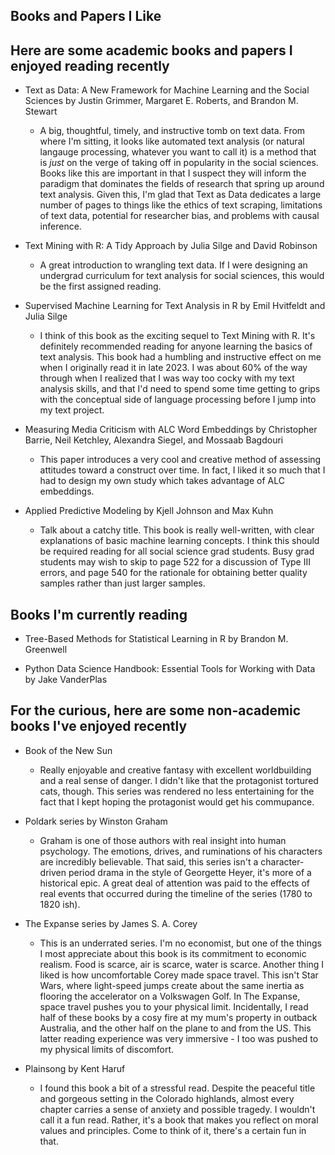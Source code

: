 ## Books and Papers I Like

## Here are some academic books and papers I enjoyed reading recently

* Text as Data: A New Framework for Machine Learning and the Social Sciences by Justin Grimmer,  Margaret E. Roberts, and Brandon M. Stewart
  - A big, thoughtful, timely, and instructive tomb on text data. From where I'm sitting, it looks like automated text analysis (or natural langauge processing, whatever you want to call it) is a method that is *just* on the verge of taking off in popularity in the social sciences. Books like this are important in that I suspect they will inform the paradigm that dominates the fields of research that spring up around text analysis. Given this, I'm glad that Text as Data dedicates a large number of pages to things like the ethics of text scraping, limitations of text data, potential for researcher bias, and problems with causal inference.
    

* Text Mining with R: A Tidy Approach by Julia Silge and David Robinson
  - A great introduction to wrangling text data. If I were designing an undergrad curriculum for text analysis for social sciences, this would be the first assigned reading. 


* Supervised Machine Learning for Text Analysis in R by Emil Hvitfeldt and Julia Silge
  - I think of this book as the exciting sequel to Text Mining with R. It's definitely recommended reading for anyone learning the basics of text analysis. This book had a humbling and instructive effect on me when I originally read it in late 2023. I was about 60% of the way through when I realized that I was way too cocky with my text analysis skills, and that I'd need to spend some time getting to grips with the conceptual side of language processing before I jump into my text project.

 
* Measuring Media Criticism with ALC Word Embeddings by Christopher Barrie, Neil Ketchley, Alexandra Siegel, and Mossaab Bagdouri
  - This paper introduces a very cool and creative method of assessing attitudes toward a construct over time. In fact, I liked it so much that I had to design my own study which takes advantage of ALC embeddings.


* Applied Predictive Modeling by Kjell Johnson and Max Kuhn
  - Talk about a catchy title. This book is really well-written, with clear explanations of basic machine learning concepts. I think this should be required reading for all social science grad students. Busy grad students may wish to skip to page 522 for a discussion of Type III errors, and page 540 for the rationale for obtaining better quality samples rather than just larger samples.


## Books I'm currently reading

* Tree-Based Methods for Statistical Learning in R by Brandon M. Greenwell


* Python Data Science Handbook: Essential Tools for Working with Data by Jake VanderPlas


## For the curious, here are some non-academic books I've enjoyed recently

* Book of the New Sun
  - Really enjoyable and creative fantasy with excellent worldbuilding and a real sense of danger. I didn't like that the protagonist tortured cats, though. This series was rendered no less entertaining for the fact that I kept hoping the protagonist would get his commupance.


* Poldark series by Winston Graham
  - Graham is one of those authors with real insight into human psychology. The emotions, drives, and ruminations of his characters are incredibly believable. That said, this series isn't a character-driven period drama in the style of Georgette Heyer, it's more of a historical epic. A great deal of attention was paid to the effects of real events that occurred during the timeline of the series (1780 to 1820 ish).

 
* The Expanse series by James S. A. Corey
  - This is an underrated series. I'm no economist, but one of the things I most appreciate about this book is its commitment to economic realism. Food is scarce, air is scarce, water is scarce. Another thing I liked is how uncomfortable Corey made space travel. This isn't Star Wars, where light-speed jumps create about the same inertia as flooring the accelerator on a Volkswagen Golf. In The Expanse, space travel pushes you to your physical limit. Incidentally, I read half of these books by a cosy fire at my mum's property in outback Australia, and the other half on the plane to and from the US. This latter reading experience was very immersive - I too was pushed to my physical limits of discomfort. 


* Plainsong by Kent Haruf
  - I found this book a bit of a stressful read. Despite the peaceful title and gorgeous setting in the Colorado highlands, almost every chapter carries a sense of anxiety and possible tragedy. I wouldn't call it a fun read. Rather, it's a book that makes you reflect on moral values and principles. Come to think of it, there's a certain fun in that. 

